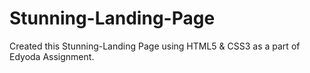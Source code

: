 # Stunning-Landing-Page

Created this Stunning-Landing Page using HTML5 & CSS3 as a part of Edyoda Assignment.
